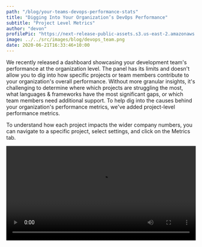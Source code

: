 ```yaml
---
path: "/blog/your-teams-devops-performance-stats"
title: "Digging Into Your Organization’s DevOps Performance"
subtitle: "Project Level Metrics"
author: "devon"
profilePic: "https://next-release-public-assets.s3.us-east-2.amazonaws.com/devon_profile_pic.png"
image: ../../src/images/blog/devops_team.png
date: 2020-06-21T16:33:46+10:00
---
```


We recently released a dashboard showcasing your development team's
performance at the organization level. The panel has its limits and doesn't
allow you to dig into how specific projects or team members contribute to
your organization's overall performance. Without more granular insights,
it's challenging to determine where which projects are struggling the most,
what languages & frameworks have the most significant gaps, or which team
members need additional support. To help dig into the causes behind your
organization's performance metrics, we've added project-level performance metrics.

To understand how each project impacts the wider company numbers, you can navigate
to a specific project, select settings, and click on the Metrics tab.

<video style="width: 100%;" controls>
  <source src="https://next-release-public-assets.s3.us-east-2.amazonaws.com/project-metrics.mp4" type="video/mp4">
  <source src="https://next-release-public-assets.s3.us-east-2.amazonaws.com/project-metrics.webm" type="video/webm">
  Your browser does not support the video tag.
</video>
